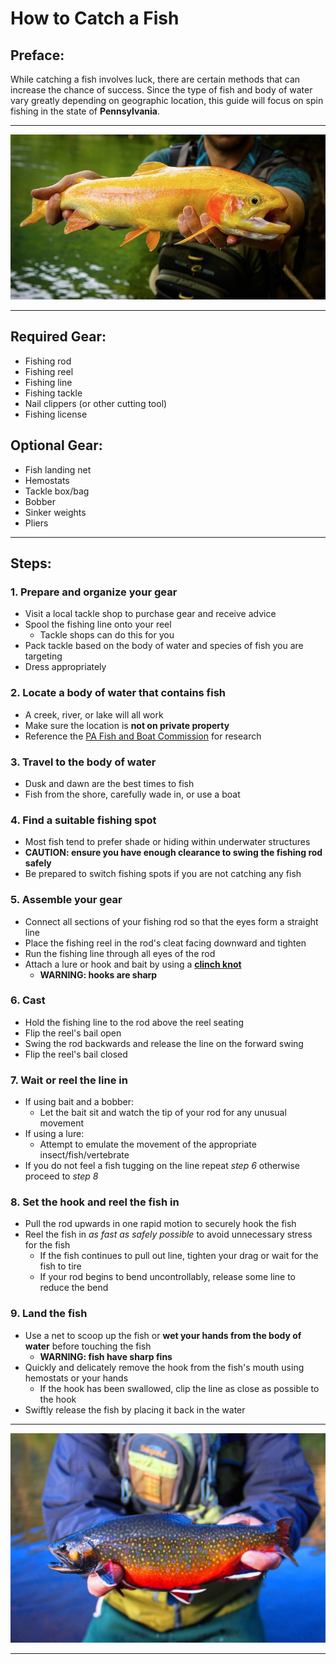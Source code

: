 # **How to Catch a Fish**

## Preface:
While catching a fish involves luck, there are certain methods that can increase the chance of success. Since the type of fish and body of water vary greatly depending on geographic location, this guide will focus on spin fishing in the state of **Pennsylvania**.

---
![A Palomino Trout](Palomino.jpg)

---
## **Required Gear:**
- Fishing rod
- Fishing reel
- Fishing line
- Fishing tackle
- Nail clippers (or other cutting tool)
- Fishing license

## Optional Gear:
- Fish landing net
- Hemostats
- Tackle box/bag
- Bobber
- Sinker weights
- Pliers

---
## **Steps:**

### 1. Prepare and organize your gear
- Visit a local tackle shop to purchase gear and receive advice
- Spool the fishing line onto your reel 
    - Tackle shops can do this for you
- Pack tackle based on the body of water and species of fish you are targeting
- Dress appropriately

### 2. Locate a body of water that contains fish
- A creek, river, or lake will all work
- Make sure the location is **not on private property**
- Reference the [PA Fish and Boat Commission](https://www.fishandboat.com/Locate/Pages/MapResources.aspx) for research

### 3. Travel to the body of water
- Dusk and dawn are the best times to fish
- Fish from the shore, carefully wade in, or use a boat

### 4. Find a suitable fishing spot
- Most fish tend to prefer shade or hiding within underwater structures
- **CAUTION: ensure you have enough clearance to swing the fishing rod safely**
- Be prepared to switch fishing spots if you are not catching any fish

### 5. Assemble your gear
- Connect all sections of your fishing rod so that the eyes form a straight line
- Place the fishing reel in the rod's cleat facing downward and tighten
- Run the fishing line through all eyes of the rod
- Attach a lure or hook and bait by using a [**clinch knot**](https://www.youtube.com/watch?v=8gz_w9IaV1A)
    - **WARNING: hooks are sharp**

### 6. Cast
- Hold the fishing line to the rod above the reel seating
- Flip the reel's bail open
- Swing the rod backwards and release the line on the forward swing
- Flip the reel's bail closed

### 7. Wait or reel the line in
- If using bait and a bobber: 
    - Let the bait sit and watch the tip of your rod for any unusual movement
- If using a lure:
    - Attempt to emulate the movement of the appropriate insect/fish/vertebrate
- If you do not feel a fish tugging on the line repeat *step 6* otherwise proceed to *step 8*

### 8. Set the hook and reel the fish in
- Pull the rod upwards in one rapid motion to securely hook the fish
- Reel the fish in *as fast as safely possible* to avoid unnecessary stress for the fish
    - If the fish continues to pull out line, tighten your drag or wait for the fish to tire
    - If your rod begins to bend uncontrollably, release some line to reduce the bend

### 9. Land the fish 
- Use a net to scoop up the fish or **wet your hands from the body of water** before touching the fish 
    - **WARNING: fish have sharp fins**
- Quickly and delicately remove the hook from the fish's mouth using hemostats or your hands
    - If the hook has been swallowed, clip the line as close as possible to the hook
- Swiftly release the fish by placing it back in the water

---
![A Brook Trout](Brook.jpg)

---

